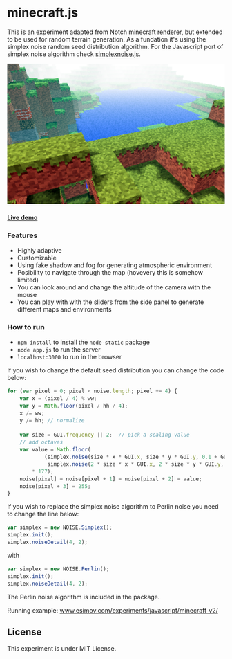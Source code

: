 # minecraft.js

This is an experiment adapted from Notch minecraft <a href="http://jsfiddle.net/uzmpu/">renderer</a>, but extended to be used for random terrain generation. As a fundation it's using the simplex noise random seed distribution algorithm. For the Javascript port of simplex noise algorithm check <a href="https://github.com/esimov/simplexnoise.js">simplexnoise.js</a>.

![Screenshot](https://raw.githubusercontent.com/esimov/minecraft.js/master/assets/screenshot.png)

#### [Live demo](https://www.esimov.com/experiments/javascript/minecraft_v2/)

### Features
- Highly adaptive
- Customizable
- Using fake shadow and fog for generating atmospheric environment
- Posibility to navigate through the map (hovevery this is somehow limited)
- You can look around and change the altitude of the camera with the mouse
- You can play with with the sliders from the side panel to generate different maps and environments

### How to run
- `npm install` to install the `node-static` package
- `node app.js` to run the server
- `localhost:3000` to run in the browser

If you wish to change the default seed distribution you can change the code below:

```javascript
for (var pixel = 0; pixel < noise.length; pixel += 4) {
    var x = (pixel / 4) % ww;
    var y = Math.floor(pixel / hh / 4);
    x /= ww;
    y /= hh; // normalize
    
    var size = GUI.frequency || 2;  // pick a scaling value
    // add octaves
    var value = Math.floor(
            (simplex.noise(size * x * GUI.x, size * y * GUI.y, 0.1 + GUI.z) +
             simplex.noise(2 * size * x * GUI.x, 2 * size * y * GUI.y, 0.1 + GUI.z) * 0.5)
        * 177);        
    noise[pixel] = noise[pixel + 1] = noise[pixel + 2] = value;
    noise[pixel + 3] = 255;
}
```

If you wish to replace the simplex noise algorithm to Perlin noise you need to change the line below:
```javascript
var simplex = new NOISE.Simplex();
simplex.init();
simplex.noiseDetail(4, 2);
``` 
with 

```javascript
var simplex = new NOISE.Perlin();
simplex.init();
simplex.noiseDetail(4, 2);
```
The Perlin noise algorithm is included in the package.

Running example:
www.esimov.com/experiments/javascript/minecraft_v2/

## License
This experiment is under MIT License.
